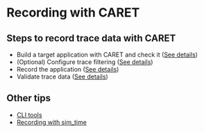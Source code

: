 # Recording with CARET

## Steps to record trace data with CARET

- Build a target application with CARET and check it ([See details](./build_check))
- (Optional) Configure trace filtering ([See details](./trace_filtering))
- Record the application ([See details](./recording))
- Validate trace data ([See details](./validating))

## Other tips

- [CLI tools](./cli_tool)
- [Recording with sim_time](./sim_time)
